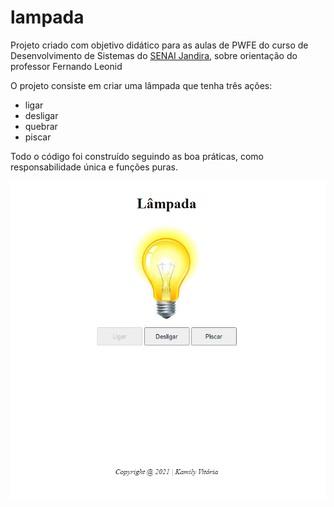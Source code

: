 # lampada
Projeto criado com objetivo didático para as aulas de PWFE do curso de Desenvolvimento de Sistemas do [SENAI Jandira](https://jandira.sp.senai.br/), sobre orientação do professor Fernando Leonid 

O projeto consiste em criar uma lâmpada que tenha três ações:
* ligar
* desligar
* quebrar
* piscar

Todo o código foi construído seguindo as boa práticas, como responsabilidade única e funções puras.

![](img/capturaLampada.PNG)
